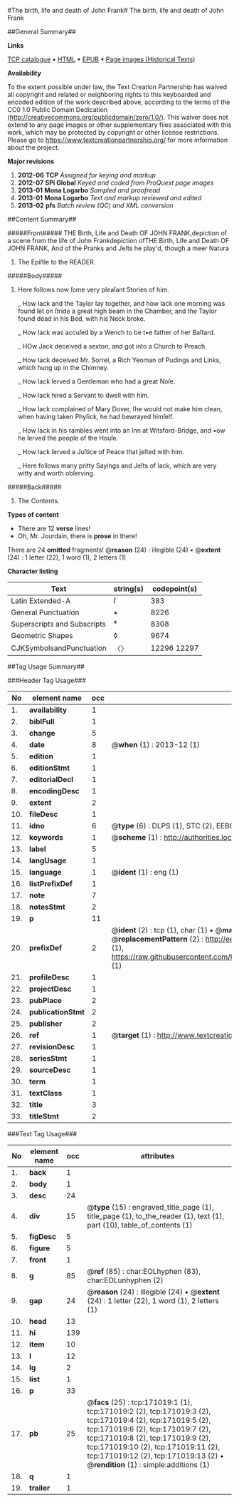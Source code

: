 #The birth, life and death of John Frank#
The birth, life and death of John Frank

##General Summary##

**Links**

[TCP catalogue](http://www.ota.ox.ac.uk/tcp/)  • 
[HTML](http://tei.it.ox.ac.uk/tcp/Texts-HTML/free/A76/A76746.html)  • 
[EPUB](http://tei.it.ox.ac.uk/tcp/Texts-EPUB/free/A76/A76746.epub) • 
[Page images (Historical Texts)](https://historicaltexts.jisc.ac.uk/eebo-99898022e)

**Availability**

To the extent possible under law, the Text Creation Partnership has waived all copyright and related or neighboring rights to this keyboarded and encoded edition of the work described above, according to the terms of the CC0 1.0 Public Domain Dedication (http://creativecommons.org/publicdomain/zero/1.0/). This waiver does not extend to any page images or other supplementary files associated with this work, which may be protected by copyright or other license restrictions. Please go to https://www.textcreationpartnership.org/ for more information about the project.

**Major revisions**

1. __2012-06__ __TCP__ *Assigned for keying and markup*
1. __2012-07__ __SPi Global__ *Keyed and coded from ProQuest page images*
1. __2013-01__ __Mona Logarbo__ *Sampled and proofread*
1. __2013-01__ __Mona Logarbo__ *Text and markup reviewed and edited*
1. __2013-02__ __pfs__ *Batch review (QC) and XML conversion*

##Content Summary##

#####Front#####
THE Birth, Life and Death OF JOHN FRANK,depiction of a scene from the life of John Frankdepiction ofTHE Birth, Life and Death OF JOHN FRANK, And of the Pranks and Jeſts he play'd, though a meer Natura
1. The Epiſtle to the READER.

#####Body#####

1. Here follows now ſome very pleaſant Stories of him.

    _ How Iack and the Taylor lay together, and how Iack one morning was found ſet on ſtride a great high beam in the Chamber, and the Taylor found dead in his Bed, with his Neck broke.

    _ How Iack was accuſed by a Wench to be t•e father of her Baſtard.

    _ HOw Jack deceived a sexton, and got into a Church to Preach.

    _ How Iack deceived Mr. Sorrel, a Rich Yeoman of Pudings and Links, which hung up in the Chimney.

    _ How Iack ſerved a Gentleman who had a great Noſe.

    _ How Iack hired a Servant to dwell with him.

    _ How Iack complained of Mary Dover, ſhe would not make him clean, when having taken Phyſick, he had bewrayed himſelf.

    _ How Iack in his rambles went into an Inn at Witsford-Bridge, and •ow he ſerved the people of the Houſe.

    _ How Iack ſerved a Juſtice of Peace that jeſted with him.

    _ Here follows many pritty Sayings and Jeſts of Iack, which are very witty and worth obſerving.

#####Back#####

1. The Contents.

**Types of content**

  * There are 12 **verse** lines!
  * Oh, Mr. Jourdain, there is **prose** in there!

There are 24 **omitted** fragments! 
 @__reason__ (24) : illegible (24)  •  @__extent__ (24) : 1 letter (22), 1 word (1), 2 letters (1)

**Character listing**


|Text|string(s)|codepoint(s)|
|---|---|---|
|Latin Extended-A|ſ|383|
|General Punctuation|•|8226|
|Superscripts             and Subscripts|⁴|8308|
|Geometric Shapes|◊|9674|
|CJKSymbolsandPunctuation|〈〉|12296 12297|

##Tag Usage Summary##

###Header Tag Usage###

|No|element name|occ|attributes|
|---|---|---|---|
|1.|__availability__|1||
|2.|__biblFull__|1||
|3.|__change__|5||
|4.|__date__|8| @__when__ (1) : 2013-12 (1)|
|5.|__edition__|1||
|6.|__editionStmt__|1||
|7.|__editorialDecl__|1||
|8.|__encodingDesc__|1||
|9.|__extent__|2||
|10.|__fileDesc__|1||
|11.|__idno__|6| @__type__ (6) : DLPS (1), STC (2), EEBO-CITATION (1), PROQUEST (1), VID (1)|
|12.|__keywords__|1| @__scheme__ (1) : http://authorities.loc.gov/ (1)|
|13.|__label__|5||
|14.|__langUsage__|1||
|15.|__language__|1| @__ident__ (1) : eng (1)|
|16.|__listPrefixDef__|1||
|17.|__note__|7||
|18.|__notesStmt__|2||
|19.|__p__|11||
|20.|__prefixDef__|2| @__ident__ (2) : tcp (1), char (1)  •  @__matchPattern__ (2) : ([0-9\-]+):([0-9IVX]+) (1), (.+) (1)  •  @__replacementPattern__ (2) : http://eebo.chadwyck.com/downloadtiff?vid=$1&page=$2 (1), https://raw.githubusercontent.com/textcreationpartnership/Texts/master/tcpchars.xml#$1 (1)|
|21.|__profileDesc__|1||
|22.|__projectDesc__|1||
|23.|__pubPlace__|2||
|24.|__publicationStmt__|2||
|25.|__publisher__|2||
|26.|__ref__|1| @__target__ (1) : http://www.textcreationpartnership.org/docs/. (1)|
|27.|__revisionDesc__|1||
|28.|__seriesStmt__|1||
|29.|__sourceDesc__|1||
|30.|__term__|1||
|31.|__textClass__|1||
|32.|__title__|3||
|33.|__titleStmt__|2||


###Text Tag Usage###

|No|element name|occ|attributes|
|---|---|---|---|
|1.|__back__|1||
|2.|__body__|1||
|3.|__desc__|24||
|4.|__div__|15| @__type__ (15) : engraved_title_page (1), title_page (1), to_the_reader (1), text (1), part (10), table_of_contents (1)|
|5.|__figDesc__|5||
|6.|__figure__|5||
|7.|__front__|1||
|8.|__g__|85| @__ref__ (85) : char:EOLhyphen (83), char:EOLunhyphen (2)|
|9.|__gap__|24| @__reason__ (24) : illegible (24)  •  @__extent__ (24) : 1 letter (22), 1 word (1), 2 letters (1)|
|10.|__head__|13||
|11.|__hi__|139||
|12.|__item__|10||
|13.|__l__|12||
|14.|__lg__|2||
|15.|__list__|1||
|16.|__p__|33||
|17.|__pb__|25| @__facs__ (25) : tcp:171019:1 (1), tcp:171019:2 (2), tcp:171019:3 (2), tcp:171019:4 (2), tcp:171019:5 (2), tcp:171019:6 (2), tcp:171019:7 (2), tcp:171019:8 (2), tcp:171019:9 (2), tcp:171019:10 (2), tcp:171019:11 (2), tcp:171019:12 (2), tcp:171019:13 (2)  •  @__rendition__ (1) : simple:additions (1)|
|18.|__q__|1||
|19.|__trailer__|1||

